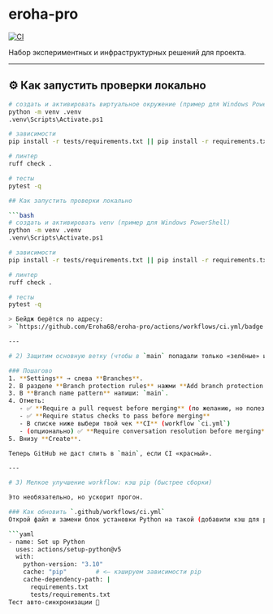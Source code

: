 # eroha-pro

[![CI](https://github.com/Eroha68/eroha-pro/actions/workflows/ci.yml/badge.svg?branch=main)](https://github.com/Eroha68/eroha-pro/actions/workflows/ci.yml)

Набор экспериментных и инфраструктурных решений для проекта.

---

## ⚙️ Как запустить проверки локально

```bash
# создать и активировать виртуальное окружение (пример для Windows PowerShell)
python -m venv .venv
.venv\Scripts\Activate.ps1

# зависимости
pip install -r tests/requirements.txt || pip install -r requirements.txt

# линтер
ruff check .

# тесты
pytest -q

## Как запустить проверки локально

```bash
# создать и активировать venv (пример для Windows PowerShell)
python -m venv .venv
.venv\Scripts\Activate.ps1

# зависимости
pip install -r tests/requirements.txt || pip install -r requirements.txt

# линтер
ruff check .

# тесты
pytest -q

> Бейдж берётся по адресу:  
> `https://github.com/Eroha68/eroha-pro/actions/workflows/ci.yml/badge.svg?branch=main`

---

# 2) Защитим основную ветку (чтобы в `main` попадали только «зелёные» изменения)

### Пошагово
1. **Settings** → слева **Branches**.  
2. В разделе **Branch protection rules** нажми **Add branch protection rule**.  
3. В **Branch name pattern** напиши: `main`.  
4. Отметь:
   - ✅ **Require a pull request before merging** (по желанию, но полезно)
   - ✅ **Require status checks to pass before merging**
   - В списке ниже выбери твой чек **CI** (workflow `ci.yml`)
   - (опционально) ✅ **Require conversation resolution before merging**
5. Внизу **Create**.

Теперь GitHub не даст слить в `main`, если CI «красный».

---

# 3) Мелкое улучшение workflow: кэш pip (быстрее сборки)

Это необязательно, но ускорит прогон.

### Как обновить `.github/workflows/ci.yml`
Открой файл и замени блок установки Python на такой (добавили кэш для pip):

```yaml
- name: Set up Python
  uses: actions/setup-python@v5
  with:
    python-version: "3.10"
    cache: "pip"        # <— кэшируем зависимости pip
    cache-dependency-path: |
      requirements.txt
      tests/requirements.txt
Тест авто-синхронизации 🚀

